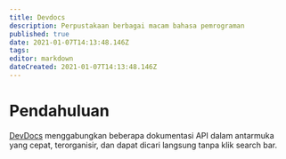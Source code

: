 ```yaml
---
title: Devdocs
description: Perpustakaan berbagai macam bahasa pemrograman
published: true
date: 2021-01-07T14:13:48.146Z
tags: 
editor: markdown
dateCreated: 2021-01-07T14:13:48.146Z
---
```


# Pendahuluan
[DevDocs](devdocs.io) menggabungkan beberapa dokumentasi API dalam antarmuka yang cepat, terorganisir, dan dapat dicari langsung tanpa klik search bar.


